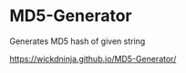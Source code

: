 # MD5-Generator
Generates MD5 hash of given string       

https://wickdninja.github.io/MD5-Generator/
